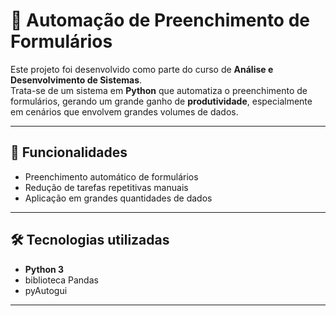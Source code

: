 # 📝 Automação de Preenchimento de Formulários

Este projeto foi desenvolvido como parte do curso de **Análise e Desenvolvimento de Sistemas**.  
Trata-se de um sistema em **Python** que automatiza o preenchimento de formulários, gerando um grande ganho de **produtividade**, especialmente em cenários que envolvem grandes volumes de dados.

---

## 🚀 Funcionalidades
- Preenchimento automático de formulários
- Redução de tarefas repetitivas manuais
- Aplicação em grandes quantidades de dados

---

## 🛠️ Tecnologias utilizadas
- **Python 3**  
- biblioteca Pandas
- pyAutogui
---


